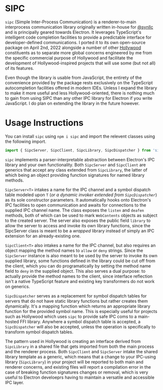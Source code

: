 # SIPC
`sipc` (Simple Inter-Process Communication) is a renderer-to-main interprocess communication library originally written in-house for [@synllc](https://github.com/synllc) and is principally geared towards Electron. It leverages TypeScript's intelligent code completion facilities to provide a predictable interface for developer-defined communications. I ported it to its own open-source package on April 2nd, 2022 alongside a number of other [Hollywood](https://github.com/synllc/hw) constituents as to separate more global concerns engineered by me from the specific commercial purpose of Hollywood and facilitate the development of Hollywood-inspired projects that will use some (but not all) of its features.

Even though the library is usable from JavaScript, the entirety of the convenience provided by the package rests exclusively on the TypeScript autocompletion facilities offered in modern IDEs. Unless I expand the library to make it more useful and less Hollywood-oriented, there is nothing much to gain from using SIPC than any other IPC library for Electron if you write JavaScript. I do plan on extending the library in the future however.

# Usage Instructions
You can install `sipc` using `npm i sipc` and import the relevent classes using the following import.
```ts
import { SipcServer, SipcClient, SipcLibrary, SipcDispatcher } from 'sipc';
```
`sipc` implements a parser-interpretable abstraction between Electron's IPC library and your own functionality. Both `SipcServer` and `SipcClient` are generics that accept any class extended from `SipcLibrary`, the latter of which being an object providing function signatures for named library methods.

`SipcServer<T>` intakes a name for the IPC channel and a symbol dispatch table modeled upon `T` (_or a dynamic invoker extended from `SipcDispatcher`_) as its sole constructor parameters. It automatically hooks onto Electron's IPC facilities to open communication and awaits for connections to the supplied IPC channel name. The class exposes the `listen` and `deafen` methods, both of which can be used to mark `WebContents` objects as subject to the created server. The server also exposes the public field `library` to allow the server to access and invoke its own library functions, since the SipcServer class is meant to be a _wrapped_ library instead of simply an IPC extension for an already-existing one.

`SipcClient<T>` also intakes a name for the IPC channel, but also requires an object mapping the method names to `allow` or `deny` strings. Since the `SipcServer` instance is also meant to be used by the server to invoke its own supplied library, some functions defined in the library could be cut off from the client, which you can do programatically by setting the method name field to `deny` in the supplied object. This also serves a dual purpose: to actually provide the method names to the client, since interface reflection isn't a native TypeScript feature and existing key transformers do not work on generics.

`SipcDispatcher` serves as a replacement for symbol dispatch tables for servers that do not have static library functions but rather creates them dynamically. It's a mapping function which returns an appropriate library function for the provided symbol name. This is especially useful for projects such as Hollywood which uses `sipc` to provide safe IPC coms to a main-hosted FFI library. Anywhere a symbol dispatch table is accepted, a `SipcDispatcher` will also be accepted, unless the operation is specifically to transform symbol dispatch tables.

The pattern used in Hollywood is creating an interface derived from `SipcLibrary` in a shared file that gets imported from both the main process and the renderer process. Both `SipcClient` and `SipcServer` intake the shared library template as a generic, which means that a change to your IPC-using library (`SipcLibrary`) in your project will be reported to both main and renderer concerns, and existing files will report a compilation error in the case of breaking function signatures changes or removal, which is very useful to Electron develoeprs having to maintain a versatile and accessible IPC layer.